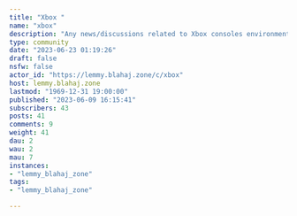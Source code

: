 ```yaml
---
title: "Xbox " 
name: "xbox"
description: "Any news/discussions related to Xbox consoles environment"
type: community
date: "2023-06-23 01:19:26"
draft: false
nsfw: false
actor_id: "https://lemmy.blahaj.zone/c/xbox"
host: lemmy.blahaj.zone
lastmod: "1969-12-31 19:00:00"
published: "2023-06-09 16:15:41"
subscribers: 43
posts: 41
comments: 9
weight: 41
dau: 2
wau: 2
mau: 7
instances:
- "lemmy_blahaj_zone"
tags: 
- "lemmy_blahaj_zone"

---
```

